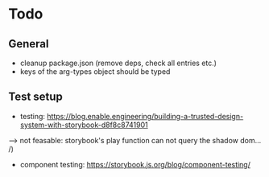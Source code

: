 # Todo

## General
- cleanup package.json (remove deps, check all entries etc.)
- keys of the arg-types object should be typed

## Test setup
- testing: https://blog.enable.engineering/building-a-trusted-design-system-with-storybook-d8f8c8741901

--> not feasable: storybook's play function can not query the shadow dom... /)
- component testing: https://storybook.js.org/blog/component-testing/
